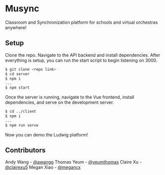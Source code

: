 # Musync

Classroom and Synchronization platform for schools and virtual orchestras anywhere!

## Setup
Clone the repo. Navigate to the API backend and install dependencies. After everything is setup, you can run the start script to begin listening on 3000.
```bash
$ git clone <repo link>
$ cd server
$ npm i
...
$ npm start
```

Once the server is running, navigate to the Vue frontend, install dependencies, and serve on the development server.
```bash
$ cd ../client
$ npm i
...
$ npm run serve
```

Now you can demo the Ludwig platform!

## Contributors

Andy Wang - [@awangg](https://github.com/awangg)
Thomas Yeum - [@yeumthomas](https://github.com/yeumthomas)
Claire Xu - [@clairexu5](https://github.com/clairexu5)
Megan Xiao - [@megancx](https://github.com/megancx)
